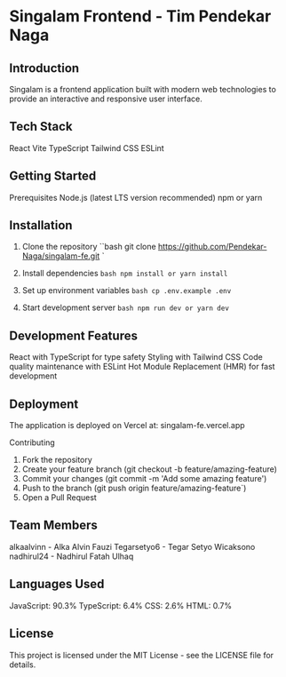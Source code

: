 # Singalam Frontend - Tim Pendekar Naga

## Introduction
Singalam is a frontend application built with modern web technologies to provide an interactive and responsive user interface.

## Tech Stack
React
Vite
TypeScript
Tailwind CSS
ESLint

## Getting Started

Prerequisites
Node.js (latest LTS version recommended)
npm or yarn

## Installation
1. Clone the repository
``bash
git clone https://github.com/Pendekar-Naga/singalam-fe.git
`

2. Install dependencies
`bash
npm install
or
yarn install
`

3. Set up environment variables
`bash
cp .env.example .env
`

4. Start development server
`bash
npm run dev
or
yarn dev
`

## Development Features
React with TypeScript for type safety
Styling with Tailwind CSS
Code quality maintenance with ESLint
Hot Module Replacement (HMR) for fast development

## Deployment
The application is deployed on Vercel at: singalam-fe.vercel.app

Contributing
1. Fork the repository
2. Create your feature branch (git checkout -b feature/amazing-feature)
3. Commit your changes (git commit -m 'Add some amazing feature')
4. Push to the branch (git push origin feature/amazing-feature`)
5. Open a Pull Request

## Team Members
alkaalvinn - Alka Alvin Fauzi
Tegarsetyo6 - Tegar Setyo Wicaksono
nadhirul24 - Nadhirul Fatah Ulhaq

## Languages Used
JavaScript: 90.3%
TypeScript: 6.4%
CSS: 2.6%
HTML: 0.7%

## License
This project is licensed under the MIT License - see the LICENSE file for details.

